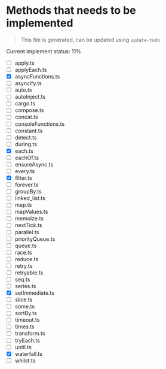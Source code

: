 # Methods that needs to be implemented

> This file is generated, can be updated using `update-todo`

Current implement status: 11%

* [ ] apply.ts
* [ ] applyEach.ts
* [x] asyncFunctions.ts
* [ ] asyncify.ts
* [ ] auto.ts
* [ ] autoInject.ts
* [ ] cargo.ts
* [ ] compose.ts
* [ ] concat.ts
* [ ] consoleFunctions.ts
* [ ] constant.ts
* [ ] detect.ts
* [ ] during.ts
* [x] each.ts
* [ ] eachOf.ts
* [ ] ensureAsync.ts
* [ ] every.ts
* [x] filter.ts
* [ ] forever.ts
* [ ] groupBy.ts
* [ ] linked_list.ts
* [ ] map.ts
* [ ] mapValues.ts
* [ ] memoize.ts
* [ ] nextTick.ts
* [ ] parallel.ts
* [ ] priorityQueue.ts
* [ ] queue.ts
* [ ] race.ts
* [ ] reduce.ts
* [ ] retry.ts
* [ ] retryable.ts
* [ ] seq.ts
* [ ] series.ts
* [x] setImmediate.ts
* [ ] slice.ts
* [ ] some.ts
* [ ] sortBy.ts
* [ ] timeout.ts
* [ ] times.ts
* [ ] transform.ts
* [ ] tryEach.ts
* [ ] until.ts
* [x] waterfall.ts
* [ ] whilst.ts